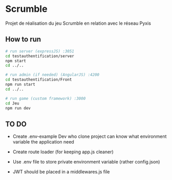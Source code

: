 # Scrumble
Projet de réalisation du jeu Scrumble en relation avec le réseau Pyxis

## How to run
```sh
# run server (expressJS) :3051
cd testauthentification/server
npm start
cd ../..

# run admin (if needed) (AngularJS) :4200
cd testauthentification/Front
npm run start
cd ../..

# run game (custom framework) :3000
cd Jeu 
npm run dev

```

## TO DO 
* Create .env-example
Dev who clone project can know what environment variable the application need

* Create route loader (for keeping app.js cleaner)
* Use .env file to store private environment variable (rather config.json)
* JWT should be placed in a middlewares.js file